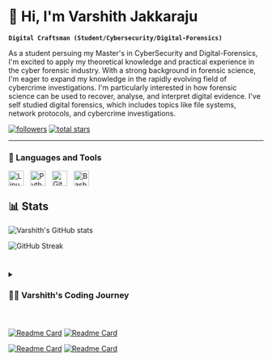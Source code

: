 # 🥇 Hi, I'm Varshith Jakkaraju

**`Digital Craftsman (Student/Cybersecurity/Digital-Forensics)`**

As a student persuing my Master's in CyberSecurity and Digital-Forensics, I'm excited to apply my theoretical knowledge and practical experience in the cyber forensic industry. With a strong background in forensic science, I'm eager to expand my knowledge in the rapidly evolving field of cybercrime investigations. I'm particularly interested in how forensic science can be used to recover, analyse, and interpret digital evidence. I've self studied digital forensics, which includes topics like file systems, network protocols, and cybercrime investigations.

   <p align="left">
      <a href="https://github.com/Varshith-JV-1410?tab=followers">
         <img alt="followers" title="Follow me on Github" src="https://custom-icon-badges.demolab.com/github/followers/Varshith-JV-1410?color=236ad3&labelColor=1155ba&style=for-the-badge&logo=person-add&label=Follow&logoColor=white"/></a>
      <a href="https://github.com/Varshith-JV-1410?tab=repositories&sort=stargazers">
         <img alt="total stars" title="Total stars on GitHub" src="https://custom-icon-badges.demolab.com/github/stars/Varshith-JV-1410?color=55960c&style=for-the-badge&labelColor=488207&logo=star"/></a>
   </p>

---

### 🧰 Languages and Tools

<img align="left" alt="Linux" width="30px" style="padding-right:10px;" src="https://cdn.jsdelivr.net/gh/devicons/devicon/icons/linux/linux-original.svg" />
<img align="left" alt="Python" width="30px" style="padding-right:10px;" src="https://cdn.jsdelivr.net/gh/devicons/devicon/icons/python/python-plain.svg" />
<img align="left" alt="GitHub" width="30px" style="padding-right:10px;" src="https://cdn.jsdelivr.net/gh/devicons/devicon/icons/github/github-original.svg" />
<img align="left" alt="Bash" width="30px" style="padding-right:10px;" src="https://cdn.jsdelivr.net/gh/devicons/devicon/icons/bash/bash-original.svg" />
<br />

#

<summary><h2>📊 Stats</h2></summary>

![Varshith's GitHub stats](https://github-readme-stats.vercel.app/api?username=Varshith-JV-1410&show_icons=true&theme=jolly)

![GitHub Streak](https://streak-stats.demolab.com?user=Varshith-JV-1410&theme=jolly&border_radius=4.5) 


<!-- ![Top Langs](https://github-readme-stats.vercel.app/api/top-langs/?username=Varshith-JV-1410&layout=compact&theme=jolly) -->
#

<details>
 <summary><h3>👨‍💻 Varshith's Coding Journey</h3></summary>
   I began my journey as a curious forensic science student, eager to dive into the world of programming, Linux, and networking. While I was honing my skills in digital forensics and cyber security, I also explored the world of coding, reverse engineering, and incident response. Alongside this, I taught myself shell scripting and Python with the ultimate goal of developing my own tool to analyze digital forensic evidence.

My passion for networking and malware analysis grew, and I found myself balancing multiple interests—graphic design, photography, and hacking. But despite all these pursuits, one thing always stayed with me: the desire to create something meaningful, a tool that could truly make a difference in the field of cyber security and forensics.

While I've enjoyed honing my craft in various creative fields, it's time to return to that core goal—the tool I've dreamed of building since I began this journey. Now, I'm ready to shift my focus and pour my energy into making that vision a reality, leveraging everything I've learned along the way. It's time to get back to the challenge that excites me the most.

In 2024, I’ll be streamlining my efforts, dedicating myself to building a powerful forensic analysis tool, just as I once envisioned. I'm ready for this next chapter.

[website]: 
</details>

#

[![Readme Card](https://github-readme-stats.vercel.app/api/pin/?username=Varshith-JV-1410&repo=Malware_Analysis_Tool&theme=aura)](https://github.com/Varshith-JV-1410/Malware_Analysis_Tool)
[![Readme Card](https://github-readme-stats.vercel.app/api/pin/?username=Varshith-JV-1410&repo=multipleWindow3dScene&theme=aura)](https://github.com/Varshith-JV-1410/multipleWindow3dScene)

[![Readme Card](https://github-readme-stats.vercel.app/api/pin/?username=Varshith-JV-1410&repo=Morse-Code&theme=aura)](https://github.com/Varshith-JV-1410/Morse-Code )
[![Readme Card](https://github-readme-stats.vercel.app/api/pin/?username=Varshith-JV-1410&repo=Insta_reporter&theme=aura)](https://github.com/Varshith-JV-1410/Insta_reporter)
